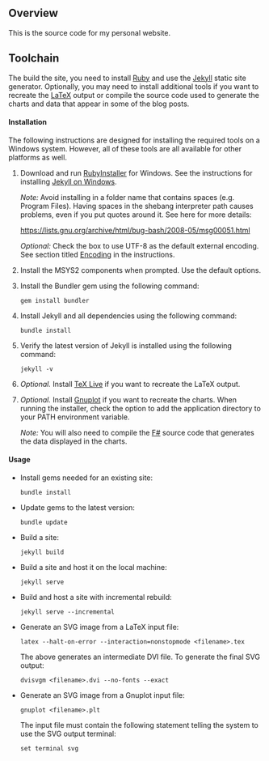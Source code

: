 ## Overview

This is the source code for my personal website.

## Toolchain

The build the site, you need to install [Ruby](https://www.ruby-lang.org/) and use the [Jekyll](https://jekyllrb.com/) static site generator. Optionally, you may need to install additional tools if you want to recreate the [LaTeX](https://www.latex-project.org/) output or compile the source code used to generate the charts and data that appear in some of the blog posts.

#### Installation

The following instructions are designed for installing the required tools on a Windows system. However, all of these tools are all available for other platforms as well.

1. Download and run [RubyInstaller](https://rubyinstaller.org/downloads/) for Windows. See the instructions for installing [Jekyll on Windows](https://jekyllrb.com/docs/installation/windows/#installation-via-rubyinstaller).

   *Note:* Avoid installing in a folder name that contains spaces (e.g. Program Files). Having spaces in the shebang interpreter path causes problems, even if you put quotes around it. See here for more details:

   https://lists.gnu.org/archive/html/bug-bash/2008-05/msg00051.html

   *Optional:* Check the box to use UTF-8 as the default external encoding. See section titled [Encoding](https://jekyllrb.com/docs/installation/windows/#encoding) in the instructions.

2. Install the MSYS2 components when prompted. Use the default options.

3. Install the Bundler gem using the following command:

       gem install bundler

4. Install Jekyll and all dependencies using the following command:

       bundle install

5. Verify the latest version of Jekyll is installed using the following command:

       jekyll -v

6. *Optional.* Install [TeX Live](https://www.tug.org/texlive/) if you want to recreate the LaTeX output.

7. *Optional.* Install [Gnuplot](http://www.gnuplot.info/) if you want to recreate the charts. When running the installer, check the option to add the application directory to your PATH environment variable.

   *Note:* You will also need to compile the [F#](https://fsharp.org/) source code that generates the data displayed in the charts.

#### Usage

* Install gems needed for an existing site:

      bundle install

* Update gems to the latest version:

      bundle update

* Build a site:

      jekyll build

* Build a site and host it on the local machine:

      jekyll serve

* Build and host a site with incremental rebuild:

      jekyll serve --incremental

* Generate an SVG image from a LaTeX input file:

      latex --halt-on-error --interaction=nonstopmode <filename>.tex

  The above generates an intermediate DVI file. To generate the final SVG output:

      dvisvgm <filename>.dvi --no-fonts --exact

* Generate an SVG image from a Gnuplot input file:

      gnuplot <filename>.plt

  The input file must contain the following statement telling the system to use the SVG output terminal:

      set terminal svg
